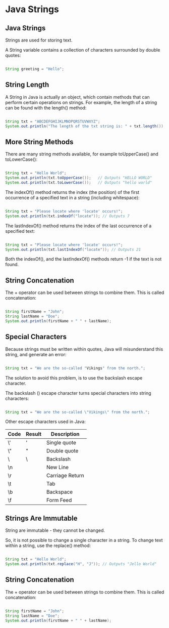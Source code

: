 
# Java Strings

## Java Strings

Strings are used for storing text.

A String variable contains a collection of characters surrounded by double quotes:

```java

String greeting = "Hello";

```

## String Length

A String in Java is actually an object, which contain methods that can perform certain operations on strings. For example, the length of a string can be found with the length() method:

```java

String txt = "ABCDEFGHIJKLMNOPQRSTUVWXYZ";
System.out.println("The length of the txt string is: " + txt.length());

```

## More String Methods  

There are many string methods available, for example toUpperCase() and toLowerCase():

```java

String txt = "Hello World";
System.out.println(txt.toUpperCase());   // Outputs "HELLO WORLD"
System.out.println(txt.toLowerCase());   // Outputs "hello world"

```

The indexOf() method returns the index (the position) of the first occurrence of a specified text in a string (including whitespace):

```java

String txt = "Please locate where 'locate' occurs!";
System.out.println(txt.indexOf("locate")); // Outputs 7

```

The lastIndexOf() method returns the index of the last occurrence of a specified text:

```java 

String txt = "Please locate where 'locate' occurs!";
System.out.println(txt.lastIndexOf("locate")); // Outputs 21

```

Both the indexOf(), and the lastIndexOf() methods return -1 if the text is not found.

## String Concatenation

The + operator can be used between strings to combine them. This is called concatenation:

```java

String firstName = "John";
String lastName = "Doe";
System.out.println(firstName + " " + lastName);

```

## Special Characters

Because strings must be written within quotes, Java will misunderstand this string, and generate an error:

```java

String txt = "We are the so-called "Vikings" from the north.";

```

The solution to avoid this problem, is to use the backslash escape character.

The backslash (\) escape character turns special characters into string characters:

```java

String txt = "We are the so-called \"Vikings\" from the north.";

```

Other escape characters used in Java:

| Code | Result | Description |
| ---- | ------ | ----------- |
| \\'  | '      | Single quote |
| \\"  | "      | Double quote |
| \\   | \      | Backslash |
| \n   |        | New Line |
| \r   |        | Carriage Return |
| \t   |        | Tab |
| \b   |        | Backspace |
| \f   |        | Form Feed |

## Strings Are Immutable

String are immutable - they cannot be changed.

So, it is not possible to change a single character in a string. To change text within a string, use the replace() method:

```java

String txt = "Hello World";
System.out.println(txt.replace("H", "J")); // Outputs "Jello World"

```

## String Concatenation

The + operator can be used between strings to combine them. This is called concatenation:

```java

String firstName = "John";
String lastName = "Doe";
System.out.println(firstName + " " + lastName);

```
